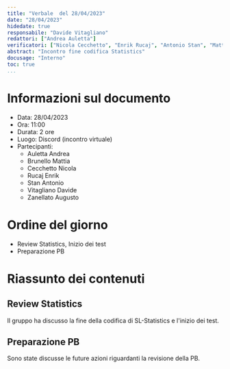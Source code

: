 ```yaml
---
title: "Verbale  del 28/04/2023"
date: "28/04/2023"
hidedate: true
responsabile: "Davide Vitagliano"
redattori: ["Andrea Auletta"]
verificatori: ["Nicola Cecchetto", "Enrik Rucaj", "Antonio Stan", "Mattia Brunello"]
abstract: "Incontro fine codifica Statistics"
docusage: "Interno"
toc: true
...
```


# Informazioni sul documento

* Data: 28/04/2023
* Ora: 11:00
* Durata: 2 ore
* Luogo: Discord (incontro virtuale)
* Partecipanti:
  * Auletta Andrea
  * Brunello Mattia
  * Cecchetto Nicola
  * Rucaj Enrik
  * Stan Antonio
  * Vitagliano Davide
  * Zanellato Augusto
  
# Ordine del giorno

* Review Statistics, Inizio dei test
* Preparazione PB

# Riassunto dei contenuti

## Review Statistics

Il gruppo ha discusso la fine della codifica di SL-Statistics e l'inizio dei test.

## Preparazione PB

Sono state discusse le future azioni riguardanti la revisione della PB.
